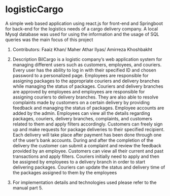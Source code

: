 # logisticCargo
A simple web based application using react.js for front-end and Springboot for back-end for the logistics needs of a cargo delivery company. A local Mysql database was used for using the information and the usage of SQL queries was the main focus of this project

1. Contributors:
Faaiz Khan/ 
Maher Athar Ilyas/ 
Amirreza Khoshbakht 

2. Description
BilCargo is a logistic company’s web application system for managing different users such as
customers, employees, and couriers. Every user has the ability to log in with their specified ID
and chosen password to a personalized page.
Employees are responsible for assigning packages to the appropriate couriers and delivery
branches while managing the status of packages. Couriers and delivery branches are approved by
employees and employees are responsible for assigning couriers to delivery branches. They are
also able to resolve complaints made by customers on a certain delivery by providing feedback
and managing the status of packages. Employee accounts are added by the admin. Employees
can view all the details regarding packages, couriers, delivery branches, complaints, and
customers related to them and apply filters accordingly.
Customers can freely sign up and make requests for package deliveries to their specified
recipient. Each delivery will take place after payment has been done through one of the user’s
bank accounts. During and after the completion of the delivery the customer can submit a
complaint and review the feedback provided by an employee. Customers can view all their
current and past transactions and apply filters.
Couriers initially need to apply and then be assigned by employees to a delivery branch in order
to start delivering packages. Couriers can update the status and delivery time of the packages
assigned to them by the employees


3. For implementation details and technologies used please refer to the manual part  5.
